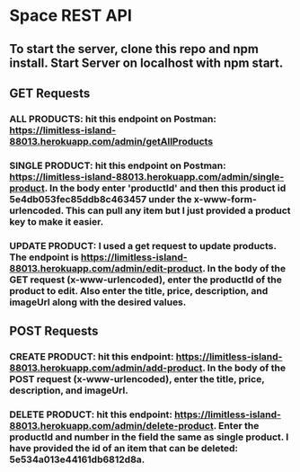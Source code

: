 # Space REST API 

## To start the server, clone this repo and npm install. Start Server on localhost with npm start.

## GET Requests

### ALL PRODUCTS: hit this endpoint on Postman: https://limitless-island-88013.herokuapp.com/admin/getAllProducts 

### SINGLE PRODUCT: hit this endpoint on Postman: https://limitless-island-88013.herokuapp.com/admin/single-product. In the body enter 'productId' and then this product id 5e4db053fec85ddb8c463457 under the x-www-form-urlencoded. This can pull any item but I just provided a product key to make it easier.

### UPDATE PRODUCT: I used a get request to update products. The endpoint is https://limitless-island-88013.herokuapp.com/admin/edit-product. In the body of the GET request (x-www-urlencoded), enter the productId of the product to edit. Also enter the title, price, description, and imageUrl along with the desired values. 

## POST Requests

### CREATE PRODUCT: hit this endpoint: https://limitless-island-88013.herokuapp.com/admin/add-product. In the body of the POST request (x-www-urlencoded), enter the title, price, description, and imageUrl. 

### DELETE PRODUCT: hit this endpoint: https://limitless-island-88013.herokuapp.com/admin/delete-product. Enter the productId and number in the field the same as single product. I have provided the id of an item that can be deleted: 5e534a013e44161db6812d8a.



